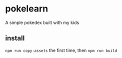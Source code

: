 # pokelearn

A simple pokedex built with my kids

## install

`npm run copy-assets` the first time, then `npm run build`
